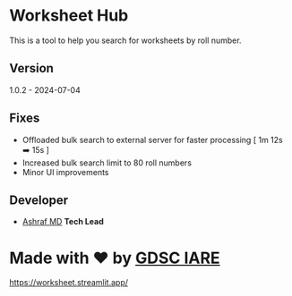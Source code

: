 # Worksheet Hub

This is a tool to help you search for worksheets by roll number.

## Version

1.0.2 - 2024-07-04

## Fixes

- Offloaded bulk search to external server for faster processing [ 1m 12s ➡️ 15s ]
- Increased bulk search limit to 80 roll numbers
- Minor UI improvements

## Developer

- [Ashraf MD](https://www.linkedin.com/in/ashraf-mohammed-75932823a/) **Tech Lead**

# Made with ❤️ by [GDSC IARE](https://gdsc.community.dev/institute-of-aeronautical-engineering-hyderabad-india/)

https://worksheet.streamlit.app/

